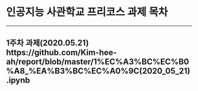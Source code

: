 # 인공지능 사관학교 프리코스 과제 목차
------
<h2>1주차 과제(2020.05.21)
<br>https://github.com/Kim-hee-ah/report/blob/master/1%EC%A3%BC%EC%B0%A8_%EA%B3%BC%EC%A0%9C(2020_05_21).ipynb
